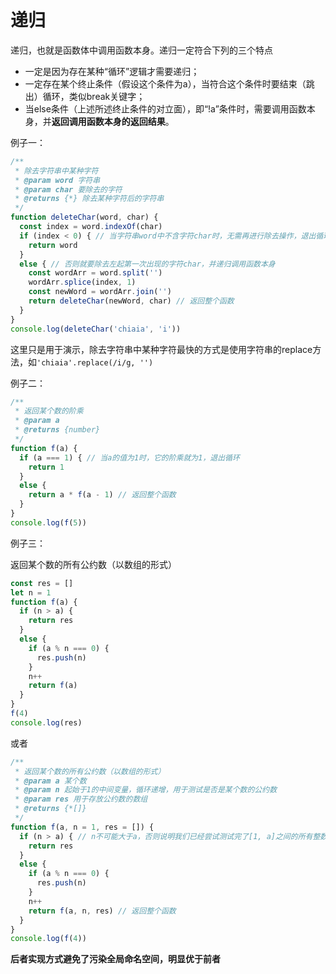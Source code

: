 # 递归

递归，也就是函数体中调用函数本身。递归一定符合下列的三个特点

- 一定是因为存在某种“循环”逻辑才需要递归；
- 一定存在某个终止条件（假设这个条件为a），当符合这个条件时要结束（跳出）循环，类似break关键字；
- 当else条件（上述所述终止条件的对立面），即“!a”条件时，需要调用函数本身，并**返回调用函数本身的返回结果**。

例子一：

```js
/**
 * 除去字符串中某种字符
 * @param word 字符串
 * @param char 要除去的字符
 * @returns {*} 除去某种字符后的字符串
 */
function deleteChar(word, char) {
  const index = word.indexOf(char)
  if (index < 0) { // 当字符串word中不含字符char时，无需再进行除去操作，退出循环
    return word
  }
  else { // 否则就要除去左起第一次出现的字符char，并递归调用函数本身
    const wordArr = word.split('')
    wordArr.splice(index, 1)
    const newWord = wordArr.join('')
    return deleteChar(newWord, char) // 返回整个函数
  }
}
console.log(deleteChar('chiaia', 'i'))
```

这里只是用于演示，除去字符串中某种字符最快的方式是使用字符串的replace方法，如`'chiaia'.replace(/i/g, '')`

例子二：

```js
/**
 * 返回某个数的阶乘
 * @param a
 * @returns {number}
 */
function f(a) {
  if (a === 1) { // 当a的值为1时，它的阶乘就为1，退出循环
    return 1
  }
  else {
    return a * f(a - 1) // 返回整个函数
  }
}
console.log(f(5))
```

例子三：

返回某个数的所有公约数（以数组的形式）

```js
const res = []
let n = 1
function f(a) {
  if (n > a) {
    return res
  }
  else {
    if (a % n === 0) {
      res.push(n)
    }
    n++
    return f(a)
  }
}
f(4)
console.log(res)
```

或者

```js
/**
 * 返回某个数的所有公约数（以数组的形式）
 * @param a 某个数
 * @param n 起始于1的中间变量，循环递增，用于测试是否是某个数的公约数
 * @param res 用于存放公约数的数组
 * @returns {*[]}
 */
function f(a, n = 1, res = []) {
  if (n > a) { // n不可能大于a，否则说明我们已经尝试测试完了[1, a]之间的所有整数，无需再测试，退出循环
    return res
  }
  else {
    if (a % n === 0) {
      res.push(n)
    }
    n++
    return f(a, n, res) // 返回整个函数
  }
}
console.log(f(4))
```

**后者实现方式避免了污染全局命名空间，明显优于前者**
